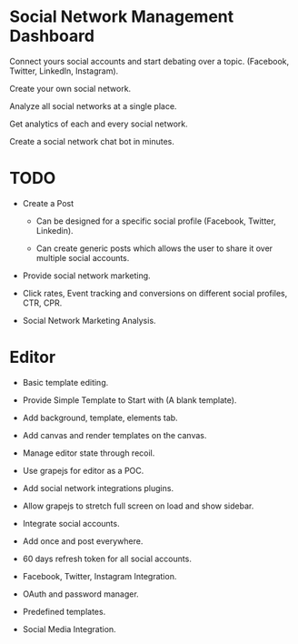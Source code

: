 # Social Network Management Dashboard

Connect yours social accounts and start debating over a topic. (Facebook, Twitter, LinkedIn, Instagram).

Create your own social network. 

Analyze all social networks at a single place. 

Get analytics of each and every social network.

Create a social network chat bot in minutes.

# TODO

- Create a Post

  - Can be designed for a specific social profile (Facebook, Twitter, Linkedin).
  
  - Can create generic posts which allows the user to share it over multiple social accounts.
  
- Provide social network marketing.

- Click rates, Event tracking and conversions on different social profiles, CTR, CPR.

- Social Network Marketing Analysis.

# Editor

- Basic template editing.

- Provide Simple Template to Start with (A blank template).

- Add background, template, elements tab.

- Add canvas and render templates on the canvas.

- Manage editor state through recoil.

- Use grapejs for editor as a POC.

- Add social network integrations plugins.

- Allow grapejs to stretch full screen on load and show sidebar.

- Integrate social accounts.

- Add once and post everywhere.

- 60 days refresh token for all social accounts.

- Facebook, Twitter, Instagram Integration.

- OAuth and password manager.

- Predefined templates.

- Social Media Integration.
